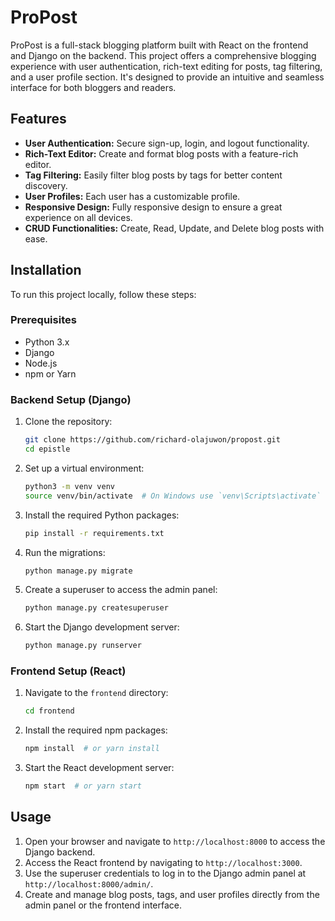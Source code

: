 # ProPost

ProPost is a full-stack blogging platform built with React on the frontend and Django on the backend. This project offers a comprehensive blogging experience with user authentication, rich-text editing for posts, tag filtering, and a user profile section. It's designed to provide an intuitive and seamless interface for both bloggers and readers.

## Features

- **User Authentication:** Secure sign-up, login, and logout functionality.
- **Rich-Text Editor:** Create and format blog posts with a feature-rich editor.
- **Tag Filtering:** Easily filter blog posts by tags for better content discovery.
- **User Profiles:** Each user has a customizable profile.
- **Responsive Design:** Fully responsive design to ensure a great experience on all devices.
- **CRUD Functionalities:** Create, Read, Update, and Delete blog posts with ease.

## Installation

To run this project locally, follow these steps:

### Prerequisites

- Python 3.x
- Django
- Node.js
- npm or Yarn

### Backend Setup (Django)

1. Clone the repository:

   ```bash
   git clone https://github.com/richard-olajuwon/propost.git
   cd epistle
   ```

2. Set up a virtual environment:

   ```bash
   python3 -m venv venv
   source venv/bin/activate  # On Windows use `venv\Scripts\activate`
   ```

3. Install the required Python packages:

   ```bash
   pip install -r requirements.txt
   ```

4. Run the migrations:

   ```bash
   python manage.py migrate
   ```

5. Create a superuser to access the admin panel:

   ```bash
   python manage.py createsuperuser
   ```

6. Start the Django development server:
   ```bash
   python manage.py runserver
   ```

### Frontend Setup (React)

1. Navigate to the `frontend` directory:

   ```bash
   cd frontend
   ```

2. Install the required npm packages:

   ```bash
   npm install  # or yarn install
   ```

3. Start the React development server:
   ```bash
   npm start  # or yarn start
   ```

## Usage

1. Open your browser and navigate to `http://localhost:8000` to access the Django backend.
2. Access the React frontend by navigating to `http://localhost:3000`.
3. Use the superuser credentials to log in to the Django admin panel at `http://localhost:8000/admin/`.
4. Create and manage blog posts, tags, and user profiles directly from the admin panel or the frontend interface.